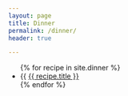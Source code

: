 ```yaml
---
layout: page
title: Dinner
permalink: /dinner/
header: true

---
```


<ul>
{% for recipe in site.dinner %}
  <li>
    {{ <a href="{{ recipe.url }}">{{ recipe.title }}</a>
  </li>
{% endfor %}
</ul>
